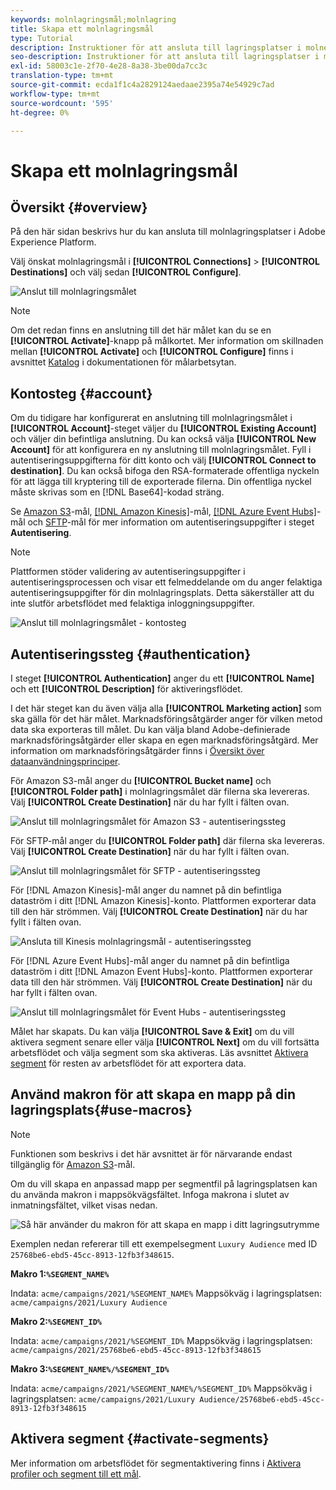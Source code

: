 ```yaml
---
keywords: molnlagringsmål;molnlagring
title: Skapa ett molnlagringsmål
type: Tutorial
description: Instruktioner för att ansluta till lagringsplatser i molnet
seo-description: Instruktioner för att ansluta till lagringsplatser i molnet
exl-id: 58003c1e-2f70-4e28-8a38-3be00da7cc3c
translation-type: tm+mt
source-git-commit: ecda1f1c4a2829124aedaae2395a74e54929c7ad
workflow-type: tm+mt
source-wordcount: '595'
ht-degree: 0%

---
```


# Skapa ett molnlagringsmål

## Översikt {#overview}

På den här sidan beskrivs hur du kan ansluta till molnlagringsplatser i Adobe Experience Platform.

Välj önskat molnlagringsmål i **[!UICONTROL Connections]** > **[!UICONTROL Destinations]** och välj sedan **[!UICONTROL Configure]**.

![Anslut till molnlagringsmålet](../../assets/catalog/cloud-storage/workflow/connect.png)

>[!NOTE]
>
>Om det redan finns en anslutning till det här målet kan du se en **[!UICONTROL Activate]**-knapp på målkortet. Mer information om skillnaden mellan **[!UICONTROL Activate]** och **[!UICONTROL Configure]** finns i avsnittet [Katalog](../../ui/destinations-workspace.md#catalog) i dokumentationen för målarbetsytan.

## Kontosteg {#account}

Om du tidigare har konfigurerat en anslutning till molnlagringsmålet i **[!UICONTROL Account]**-steget väljer du **[!UICONTROL Existing Account]** och väljer din befintliga anslutning. Du kan också välja **[!UICONTROL New Account]** för att konfigurera en ny anslutning till molnlagringsmålet. Fyll i autentiseringsuppgifterna för ditt konto och välj **[!UICONTROL Connect to destination]**. Du kan också bifoga den RSA-formaterade offentliga nyckeln för att lägga till kryptering till de exporterade filerna. Din offentliga nyckel måste skrivas som en [!DNL Base64]-kodad sträng.

Se [Amazon S3](./amazon-s3.md)-mål, [[!DNL Amazon Kinesis]](./amazon-kinesis.md)-mål, [[!DNL Azure Event Hubs]](./azure-event-hubs.md)-mål och [SFTP](./sftp.md)-mål för mer information om autentiseringsuppgifter i steget **Autentisering**.

>[!NOTE]
>
>Plattformen stöder validering av autentiseringsuppgifter i autentiseringsprocessen och visar ett felmeddelande om du anger felaktiga autentiseringsuppgifter för din molnlagringsplats. Detta säkerställer att du inte slutför arbetsflödet med felaktiga inloggningsuppgifter.

![Anslut till molnlagringsmålet - kontosteg](../../assets/catalog/cloud-storage/workflow/destination-account.png)

## Autentiseringssteg {#authentication}

I steget **[!UICONTROL Authentication]** anger du ett **[!UICONTROL Name]** och ett **[!UICONTROL Description]** för aktiveringsflödet.

I det här steget kan du även välja alla **[!UICONTROL Marketing action]** som ska gälla för det här målet. Marknadsföringsåtgärder anger för vilken metod data ska exporteras till målet. Du kan välja bland Adobe-definierade marknadsföringsåtgärder eller skapa en egen marknadsföringsåtgärd. Mer information om marknadsföringsåtgärder finns i [Översikt över dataanvändningsprinciper](../../../data-governance/policies/overview.md).

För Amazon S3-mål anger du **[!UICONTROL Bucket name]** och **[!UICONTROL Folder path]** i molnlagringsmålet där filerna ska levereras. Välj **[!UICONTROL Create Destination]** när du har fyllt i fälten ovan.

![Anslut till molnlagringsmålet för Amazon S3 - autentiseringssteg](../../assets/catalog/cloud-storage/workflow/amazon-s3-setup.png)

För SFTP-mål anger du **[!UICONTROL Folder path]** där filerna ska levereras. Välj **[!UICONTROL Create Destination]** när du har fyllt i fälten ovan.

![Anslut till molnlagringsmålet för SFTP - autentiseringssteg](../../assets/catalog/cloud-storage/workflow/sftp-setup.png)

För [!DNL Amazon Kinesis]-mål anger du namnet på din befintliga dataström i ditt [!DNL Amazon Kinesis]-konto. Plattformen exporterar data till den här strömmen. Välj **[!UICONTROL Create Destination]** när du har fyllt i fälten ovan.

![Ansluta till Kinesis molnlagringsmål - autentiseringssteg](../../assets/catalog/cloud-storage/workflow/kinesis-setup.png)

För [!DNL Azure Event Hubs]-mål anger du namnet på din befintliga dataström i ditt [!DNL Amazon Event Hubs]-konto. Plattformen exporterar data till den här strömmen. Välj **[!UICONTROL Create Destination]** när du har fyllt i fälten ovan.

![Anslut till molnlagringsmålet för Event Hubs - autentiseringssteg](../../assets/catalog/cloud-storage/workflow/event-hubs-setup.png)

Målet har skapats. Du kan välja **[!UICONTROL Save & Exit]** om du vill aktivera segment senare eller välja **[!UICONTROL Next]** om du vill fortsätta arbetsflödet och välja segment som ska aktiveras. Läs avsnittet [Aktivera segment](#activate-segments) för resten av arbetsflödet för att exportera data.

## Använd makron för att skapa en mapp på din lagringsplats{#use-macros}

>[!NOTE]
>
> Funktionen som beskrivs i det här avsnittet är för närvarande endast tillgänglig för [Amazon S3](./amazon-s3.md)-mål.

Om du vill skapa en anpassad mapp per segmentfil på lagringsplatsen kan du använda makron i mappsökvägsfältet. Infoga makrona i slutet av inmatningsfältet, vilket visas nedan.

![Så här använder du makron för att skapa en mapp i ditt lagringsutrymme](../../assets/catalog/cloud-storage/workflow/macros-folder-path.png)

Exemplen nedan refererar till ett exempelsegment `Luxury Audience` med ID `25768be6-ebd5-45cc-8913-12fb3f348615`.

**Makro 1:`%SEGMENT_NAME%`**

Indata: `acme/campaigns/2021/%SEGMENT_NAME%`
Mappsökväg i lagringsplatsen: `acme/campaigns/2021/Luxury Audience`

**Makro 2:`%SEGMENT_ID%`**

Indata: `acme/campaigns/2021/%SEGMENT_ID%`
Mappsökväg i lagringsplatsen: `acme/campaigns/2021/25768be6-ebd5-45cc-8913-12fb3f348615`

**Makro 3:`%SEGMENT_NAME%/%SEGMENT_ID%`**

Indata: `acme/campaigns/2021/%SEGMENT_NAME%/%SEGMENT_ID%`
Mappsökväg i lagringsplatsen: `acme/campaigns/2021/Luxury Audience/25768be6-ebd5-45cc-8913-12fb3f348615`



## Aktivera segment {#activate-segments}

Mer information om arbetsflödet för segmentaktivering finns i [Aktivera profiler och segment till ett mål](../../ui/activate-destinations.md).

